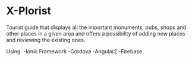 # X-Plorist

Tourist guide  that displays all the important monuments, pubs, shops and other places in a given area and offers a possibility of adding new places and reviewing the existing ones.

Using:
-Ionic Framework
-Cordova
-Angular2
-Firebase

